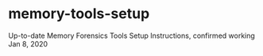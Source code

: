 # memory-tools-setup
Up-to-date Memory Forensics Tools Setup Instructions, confirmed working Jan 8, 2020

